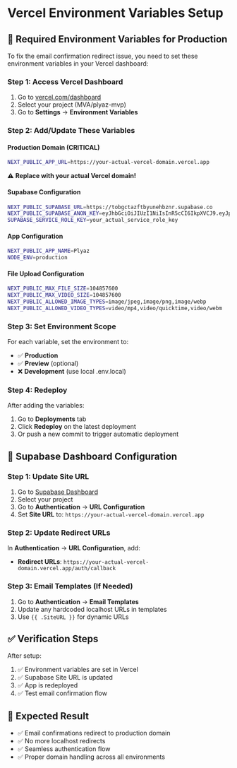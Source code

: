 # Vercel Environment Variables Setup

## 🚀 Required Environment Variables for Production

To fix the email confirmation redirect issue, you need to set these environment variables in your Vercel dashboard:

### **Step 1: Access Vercel Dashboard**
1. Go to [vercel.com/dashboard](https://vercel.com/dashboard)
2. Select your project (MVA/plyaz-mvp)
3. Go to **Settings** → **Environment Variables**

### **Step 2: Add/Update These Variables**

#### **Production Domain (CRITICAL)**
```bash
NEXT_PUBLIC_APP_URL=https://your-actual-vercel-domain.vercel.app
```
⚠️ **Replace with your actual Vercel domain!**

#### **Supabase Configuration**
```bash
NEXT_PUBLIC_SUPABASE_URL=https://tobgctazftbyunehbznr.supabase.co
NEXT_PUBLIC_SUPABASE_ANON_KEY=eyJhbGciOiJIUzI1NiIsInR5cCI6IkpXVCJ9.eyJpc3MiOiJzdXBhYmFzZSIsInJlZiI6InRvYmdjdGF6ZnRieXVuZWhiem5yIiwicm9sZSI6ImFub24iLCJpYXQiOjE3NTM3Mzc1NTEsImV4cCI6MjA2OTMxMzU1MX0.IIgJaF139YQW_DQ0Ikf83TzQYx5Om-El-5rnQBJiCW0
SUPABASE_SERVICE_ROLE_KEY=your_actual_service_role_key
```

#### **App Configuration**
```bash
NEXT_PUBLIC_APP_NAME=Plyaz
NODE_ENV=production
```

#### **File Upload Configuration**
```bash
NEXT_PUBLIC_MAX_FILE_SIZE=104857600
NEXT_PUBLIC_MAX_VIDEO_SIZE=104857600
NEXT_PUBLIC_ALLOWED_IMAGE_TYPES=image/jpeg,image/png,image/webp
NEXT_PUBLIC_ALLOWED_VIDEO_TYPES=video/mp4,video/quicktime,video/webm
```

### **Step 3: Set Environment Scope**
For each variable, set the environment to:
- ✅ **Production**
- ✅ **Preview** (optional)
- ❌ **Development** (use local .env.local)

### **Step 4: Redeploy**
After adding the variables:
1. Go to **Deployments** tab
2. Click **Redeploy** on the latest deployment
3. Or push a new commit to trigger automatic deployment

## 🔧 Supabase Dashboard Configuration

### **Step 1: Update Site URL**
1. Go to [Supabase Dashboard](https://supabase.com/dashboard)
2. Select your project
3. Go to **Authentication** → **URL Configuration**
4. Set **Site URL** to: `https://your-actual-vercel-domain.vercel.app`

### **Step 2: Update Redirect URLs**
In **Authentication** → **URL Configuration**, add:
- **Redirect URLs**: `https://your-actual-vercel-domain.vercel.app/auth/callback`

### **Step 3: Email Templates (If Needed)**
1. Go to **Authentication** → **Email Templates**
2. Update any hardcoded localhost URLs in templates
3. Use `{{ .SiteURL }}` for dynamic URLs

## ✅ Verification Steps

After setup:
1. ✅ Environment variables are set in Vercel
2. ✅ Supabase Site URL is updated
3. ✅ App is redeployed
4. ✅ Test email confirmation flow

## 🎯 Expected Result

- ✅ Email confirmations redirect to production domain
- ✅ No more localhost redirects
- ✅ Seamless authentication flow
- ✅ Proper domain handling across all environments